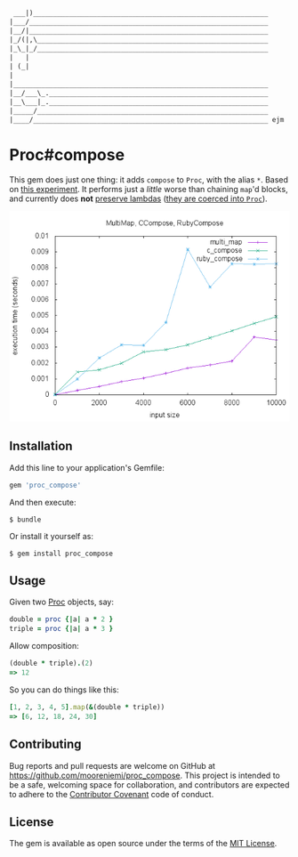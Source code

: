 ```

 ___|)___________________________________________________________
|___/____________________________________________________________
|__/|____________________________________________________________
|_/(|,\__________________________________________________________
|_\_|_/__________________________________________________________
|   |
| (_|
|
|________________________________________________________________
|__/___\_._______________________________________________________
|__\___|_._______________________________________________________
|_____/__________________________________________________________
|____/___________________________________________________________ ejm

```

# Proc#compose

This gem does just one thing: it adds `compose` to `Proc`, with the alias `*`. Based on [this experiment](https://github.com/mooreniemi/compose). It performs just a _little_ worse than chaining `map`'d blocks, and currently does **not** [preserve lambdas](http://culttt.com/2015/05/13/what-are-lambdas-in-ruby/) ([they are coerced into `Proc`](spec/proc_compose_spec.rb#L35)).

![performance graph of Proc#compose](proc_compose_performance.gif)

## Installation

Add this line to your application's Gemfile:

```ruby
gem 'proc_compose'
```

And then execute:

    $ bundle

Or install it yourself as:

    $ gem install proc_compose

## Usage

Given two [Proc](https://ruby-doc.org/core-2.2.0/Proc.html) objects, say:

```ruby
double = proc {|a| a * 2 }
triple = proc {|a| a * 3 }
```

Allow composition:

```ruby
(double * triple).(2)
=> 12
```

So you can do things like this:

```ruby
[1, 2, 3, 4, 5].map(&(double * triple))
=> [6, 12, 18, 24, 30]
```

## Contributing

Bug reports and pull requests are welcome on GitHub at https://github.com/mooreniemi/proc_compose. This project is intended to be a safe, welcoming space for collaboration, and contributors are expected to adhere to the [Contributor Covenant](http://contributor-covenant.org) code of conduct.


## License

The gem is available as open source under the terms of the [MIT License](http://opensource.org/licenses/MIT).

